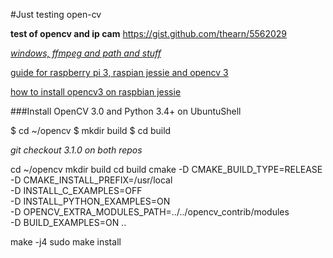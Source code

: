 #Just testing open-cv

**test of opencv and ip cam**
https://gist.github.com/thearn/5562029

[*windows, ffmpeg and path and stuff*](http://kronoskoders.logdown.com/posts/256664-installing-opencv-and-ffmpeg-on-windows)

[guide for raspberry pi 3, raspian jessie and opencv 3](http://www.pyimagesearch.com/2016/04/18/install-guide-raspberry-pi-3-raspbian-jessie-opencv-3/)

[how to install opencv3 on raspbian jessie](http://www.pyimagesearch.com/2015/10/26/how-to-install-opencv-3-on-raspbian-jessie/)

###Install OpenCV 3.0 and Python 3.4+ on UbuntuShell

$ cd ~/opencv
$ mkdir build
$ cd build

*git checkout 3.1.0 on both repos*

cd ~/opencv
mkdir build
cd build
cmake -D CMAKE_BUILD_TYPE=RELEASE \
	-D CMAKE_INSTALL_PREFIX=/usr/local \
	-D INSTALL_C_EXAMPLES=OFF \
	-D INSTALL_PYTHON_EXAMPLES=ON \
	-D OPENCV_EXTRA_MODULES_PATH=../../opencv_contrib/modules \
	-D BUILD_EXAMPLES=ON ..

make -j4
sudo make install